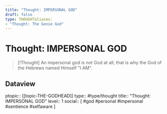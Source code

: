 ```yaml
---
title: "Thought: IMPERSONAL GOD"
draft: false
type: THOUGHTaliases:
- "Thought: The Genie God"
---
```

# Thought: IMPERSONAL GOD
> [!Thought]
> An impersonal god is not God at all; that is why the God of the Hebrews named Himself "I AM".

## Dataview
ptopic:: [[topic-THE-GODHEAD]]
type:: #type/thought
title:: "Thought: IMPERSONAL GOD"
level:: 1
social:: [ #god #personal #impersonal #sentience #selfaware ]